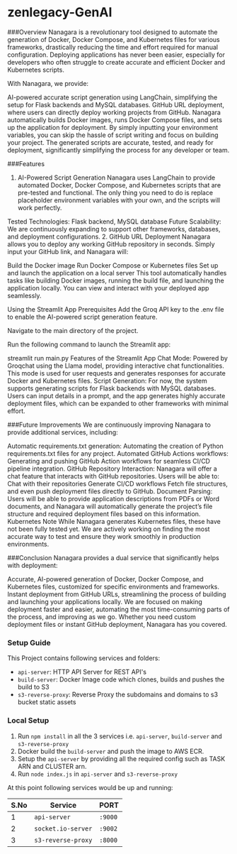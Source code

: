 ﻿# zenlegacy-GenAI

###Overview
Nanagara is a revolutionary tool designed to automate the generation of Docker, Docker Compose, and Kubernetes files for various frameworks, drastically reducing the time and effort required for manual configuration. Deploying applications has never been easier, especially for developers who often struggle to create accurate and efficient Docker and Kubernetes scripts.

With Nanagara, we provide:

AI-powered accurate script generation using LangChain, simplifying the setup for Flask backends and MySQL databases.
GitHub URL deployment, where users can directly deploy working projects from GitHub. Nanagara automatically builds Docker images, runs Docker Compose files, and sets up the application for deployment.
By simply inputting your environment variables, you can skip the hassle of script writing and focus on building your project. The generated scripts are accurate, tested, and ready for deployment, significantly simplifying the process for any developer or team.

###Features
1. AI-Powered Script Generation
Nanagara uses LangChain to provide automated Docker, Docker Compose, and Kubernetes scripts that are pre-tested and functional. The only thing you need to do is replace placeholder environment variables with your own, and the scripts will work perfectly.

Tested Technologies: Flask backend, MySQL database
Future Scalability: We are continuously expanding to support other frameworks, databases, and deployment configurations.
2. GitHub URL Deployment
Nanagara allows you to deploy any working GitHub repository in seconds. Simply input your GitHub link, and Nanagara will:

Build the Docker image
Run Docker Compose or Kubernetes files
Set up and launch the application on a local server
This tool automatically handles tasks like building Docker images, running the build file, and launching the application locally. You can view and interact with your deployed app seamlessly.


Using the Streamlit App
Prerequisites
Add the Groq API key to the .env file to enable the AI-powered script generation feature.

Navigate to the main directory of the project.

Run the following command to launch the Streamlit app:

streamlit run main.py   Features of the Streamlit App
Chat Mode: Powered by Groqchat using the Llama model, providing interactive chat functionalities. This mode is used for user requests and generates responses for accurate Docker and Kubernetes files.
Script Generation: For now, the system supports generating scripts for Flask backends with MySQL databases. Users can input details in a prompt, and the app generates highly accurate deployment files, which can be expanded to other frameworks with minimal effort.

###Future Improvements
We are continuously improving Nanagara to provide additional services, including:

Automatic requirements.txt generation: Automating the creation of Python requirements.txt files for any project.
Automated GitHub Actions workflows: Generating and pushing GitHub Action workflows for seamless CI/CD pipeline integration.
GitHub Repository Interaction: Nanagara will offer a chat feature that interacts with GitHub repositories. Users will be able to:
Chat with their repositories
Generate CI/CD workflows
Fetch file structures, and even push deployment files directly to GitHub.
Document Parsing: Users will be able to provide application descriptions from PDFs or Word documents, and Nanagara will automatically generate the project’s file structure and required deployment files based on this information.
Kubernetes Note
While Nanagara generates Kubernetes files, these have not been fully tested yet. We are actively working on finding the most accurate way to test and ensure they work smoothly in production environments.

###Conclusion
Nanagara provides a dual service that significantly helps with deployment:

Accurate, AI-powered generation of Docker, Docker Compose, and Kubernetes files, customized for specific environments and frameworks.
Instant deployment from GitHub URLs, streamlining the process of building and launching your applications locally.
We are focused on making deployment faster and easier, automating the most time-consuming parts of the process, and improving as we go. Whether you need custom deployment files or instant GitHub deployment, Nanagara has you covered.
 
### Setup Guide

This Project contains following services and folders:

- `api-server`: HTTP API Server for REST API's
- `build-server`: Docker Image code which clones, builds and pushes the build to S3
- `s3-reverse-proxy`: Reverse Proxy the subdomains and domains to s3 bucket static assets

### Local Setup

1. Run `npm install` in all the 3 services i.e. `api-server`, `build-server` and `s3-reverse-proxy`
2. Docker build the `build-server` and push the image to AWS ECR.
3. Setup the `api-server` by providing all the required config such as TASK ARN and CLUSTER arn.
4. Run `node index.js` in `api-server` and `s3-reverse-proxy`

At this point following services would be up and running:

| S.No | Service            | PORT    |
| ---- | ------------------ | ------- |
| 1    | `api-server`       | `:9000` |
| 2    | `socket.io-server` | `:9002` |
| 3    | `s3-reverse-proxy` | `:8000` |


